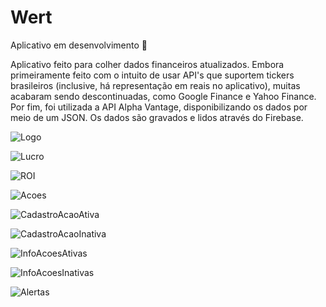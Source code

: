# Wert
Aplicativo em desenvolvimento :notebook:

Aplicativo feito para colher dados financeiros atualizados. Embora primeiramente feito com o intuito de usar API's
que suportem tickers brasileiros (inclusive, há representação em reais no aplicativo), muitas acabaram sendo descontinuadas, como Google Finance e Yahoo Finance. Por fim,
foi utilizada a API Alpha Vantage, disponibilizando os dados por meio de um JSON. Os dados são gravados e lidos através do Firebase.

![Logo](https://github.com/camilabezerril/Wert_app/blob/master/templates/logo.jpeg)

![Lucro](https://github.com/camilabezerril/Wert_app/blob/master/templates/lucro_semtoast.jpeg)

![ROI](https://github.com/camilabezerril/Wert_app/blob/master/templates/lucro_roi.jpeg)

![Acoes](https://github.com/camilabezerril/Wert_app/blob/master/templates/acoes.jpeg)

![CadastroAcaoAtiva](https://github.com/camilabezerril/Wert_app/blob/master/templates/nova_acao_ativa.jpeg)

![CadastroAcaoInativa](https://github.com/camilabezerril/Wert_app/blob/master/templates/nova_acao_inativa.jpeg)

![InfoAcoesAtivas](https://github.com/camilabezerril/Wert_app/blob/master/templates/infos_acoes_ativa.jpeg)

![InfoAcoesInativas](https://github.com/camilabezerril/Wert_app/blob/master/templates/infos_acoes_inativa.jpeg)

![Alertas](https://github.com/camilabezerril/Wert_app/blob/master/templates/alertas.jpeg)
